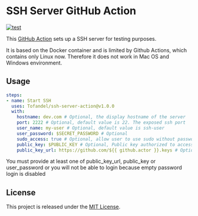 # SSH Server GitHub Action

[![test](https://github.com/Tofandel/ssh-server-action/actions/workflows/test.yml/badge.svg)](https://github.com/Tofandel/ssh-server-action/actions/workflows/test.yml)

This [GitHub Action](https://github.com/features/actions) sets up a SSH server for testing purposes.

It is based on the Docker container and is limited by Github Actions, which contains only Linux now. Therefore it does not work in Mac OS and Windows environment.

## Usage

```yaml
steps:
- name: Start SSH
  uses: Tofandel/ssh-server-action@v1.0.0
  with:
    hostname: dev.com # Optional, the display hostname of the server
    port: 2222 # Optional, default value is 22. The exposed ssh port
    user_name: my-user # Optional, default value is ssh-user
    user_password: $SECRET_PASSWORD # Optional
    sudo_access: true # Optional, allow user to use sudo without password, default: false
    public_key: $PUBLIC_KEY # Optional, Public key authorized to access the server
    public_key_url: https://github.com/${{ github.actor }}.keys # Optional, url to retrieve the public key
```

You must provide at least one of public_key_url, public_key or user_password or you will not be able to login because empty password login is disabled

## License

This project is released under the [MIT License](LICENSE).
